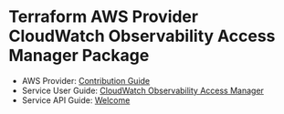 # Terraform AWS Provider CloudWatch Observability Access Manager Package

* AWS Provider: [Contribution Guide](https://hashicorp.github.io/terraform-provider-aws/#contribute)
* Service User Guide: [CloudWatch Observability Access Manager](https://docs.aws.amazon.com/AmazonCloudWatch/latest/monitoring/CloudWatch-Unified-Cross-Account.html)
* Service API Guide: [Welcome](https://docs.aws.amazon.com/OAM/latest/APIReference/Welcome.html)
